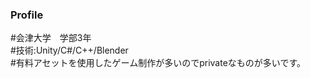 ### Profile
#会津大学　学部3年  
#技術:Unity/C#/C++/Blender  
#有料アセットを使用したゲーム制作が多いのでprivateなものが多いです。

<!--
**Tofu0402/Tofu0402** is a ✨ _special_ ✨ repository because its `README.md` (this file) appears on your GitHub profile.

Here are some ideas to get you started:

- 🔭 I’m currently working on ...
- 🌱 I’m currently learning ...
- 👯 I’m looking to collaborate on ...
- 🤔 I’m looking for help with ...
- 💬 Ask me about ...
- 📫 How to reach me: ...
- 😄 Pronouns: ...
- ⚡ Fun fact: ...
-->
